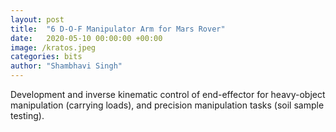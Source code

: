 ```yaml
---
layout: post
title:  "6 D-O-F Manipulator Arm for Mars Rover"
date:   2020-05-10 00:00:00 +00:00
image: /kratos.jpeg
categories: bits
author: "Shambhavi Singh"
---
```

Development and inverse kinematic control of end-effector for heavy-object manipulation (carrying loads), and precision manipulation tasks (soil sample testing).
